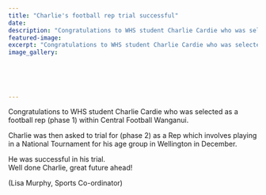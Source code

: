 ```yaml
---
title: "Charlie's football rep trial successful"
date: 
description: "Congratulations to WHS student Charlie Cardie who was selected as a football rep..."
featured-image: 
excerpt: "Congratulations to WHS student Charlie Cardie who was selected as a football rep (phase 1) within Central Football Wanganui."
image_gallery:
    
    
    
    
    
---
```


<p><span>Congratulations to WHS student Charlie Cardie who was selected as a football rep (phase 1) within Central Football Wanganui. </span></p>
<p><span>Charlie was then asked to trial for (phase 2) as a Rep which involves playing in a National Tournament for his age group in Wellington in December.</span></p>
<p><span>He was successful in his trial.&nbsp;</span><br /><span>Well done Charlie, great future ahead!</span></p>
<p><span>(Lisa Murphy, Sports Co-ordinator)</span></p>


